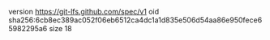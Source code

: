 version https://git-lfs.github.com/spec/v1
oid sha256:6cb8ec389ac052f06eb6512ca4dc1a1d835e506d54aa86e950fece65982295a6
size 18
